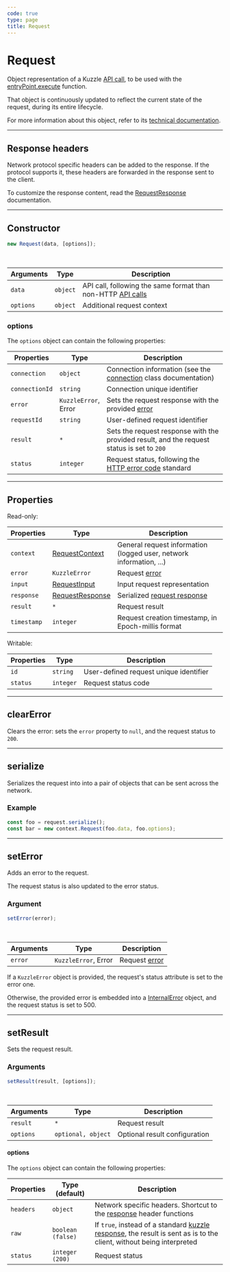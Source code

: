 ```yaml
---
code: true
type: page
title: Request
---
```


# Request



Object representation of a Kuzzle [API call](/core/2/api/essentials/query-syntax), to be used with the [entryPoint.execute](/core/2/protocols/api/entrypoint/execute) function.

That object is continuously updated to reflect the current state of the request, during its entire lifecycle.

For more information about this object, refer to its [technical documentation](https://github.com/kuzzleio/kuzzle-common-objects/blob/master/README.md#request).

---

## Response headers

Network protocol specific headers can be added to the response. If the protocol supports it, these headers are forwarded in the response sent to the client.

To customize the response content, read the [RequestResponse](https://github.com/kuzzleio/kuzzle-common-objects#requestresponse) documentation.

---

## Constructor

```js
new Request(data, [options]);
```

<br/>

| Arguments | Type     | Description                                                                                        |
| --------- | -------- | -------------------------------------------------------------------------------------------------- |
| `data`    | `object` | API call, following the same format than non-HTTP [API calls](/core/2/api/essentials/query-syntax) |
| `options` | `object` | Additional request context                                                                         |

### options

The `options` object can contain the following properties:

| Properties     | Type                                                                  | Description                                                                                                                                                                                                                |
| -------------- | --------------------------------------------------------------------- | -------------------------------------------------------------------------------------------------------------------------------------------------------------------------------------------------------------------------- |
| `connection`   | `object`                                                              | <SinceBadge version="1.4.1" /> Connection information (see the <a href=https://github.com/kuzzleio/kuzzle-common-objects/blob/master/README.md#requestcontextconnection-object-format>connection</a> class documentation) |
| `connectionId` | `string`                                                              | <DeprecatedBadge version="1.4.1" /> Connection unique identifier                                                                                                                                                           |
| `error`        | `KuzzleError`,<br/>Error | Sets the request response with the provided [error](/core/2/protocols/api/context/errors)                                                                                                                                                                          |
| `requestId`    | `string`                                                              | User-defined request identifier                                                                                                                                                                                            |
| `result`       | `*`                                                                  | Sets the request response with the provided result, and the request status is set to `200`                                                                                                                                 |
| `status`       | `integer`                                                             | Request status, following the [HTTP error code](https://en.wikipedia.org/wiki/List_of_HTTP_status_codes) standard                                                                                                          |

---

## Properties

Read-only:

| Properties  | Type                                                                                                                      | Description                                                           |
| ----------- | ------------------------------------------------------------------------------------------------------------------------- | --------------------------------------------------------------------- |
| `context`   | [RequestContext](https://github.com/kuzzleio/kuzzle-common-objects/blob/master/README.md#modelsrequestcontext) | General request information (logged user, network information, ...)   |
| `error`     | `KuzzleError` | Request [error](/core/2/protocols/api/context/errors)                                                 |
| `input`     | [RequestInput](https://github.com/kuzzleio/kuzzle-common-objects/blob/master/README.md#modelsrequestinput)     | Input request representation                                          |
| `response`  | [RequestResponse](https://github.com/kuzzleio/kuzzle-common-objects#requestresponse)                           | Serialized [request response](/core/2/api/essentials/kuzzle-response) |
| `result`    | `*`                                                                                                                      | Request result                                                        |
| `timestamp` | `integer`                                                                                                                 | Request creation timestamp, in Epoch-millis format                    |

Writable:

| Properties | Type      | Description                            |
| ---------- | --------- | -------------------------------------- |
| `id`       | `string`  | User-defined request unique identifier |
| `status`   | `integer` | Request status code                    |

---

## clearError



Clears the error: sets the `error` property to `null`, and the request status to `200`.

---

## serialize



Serializes the request into into a pair of objects that can be sent across the network.

### Example

```js
const foo = request.serialize();
const bar = new context.Request(foo.data, foo.options);
```

---

## setError



Adds an error to the request.

The request status is also updated to the error status.

### Argument

```js
setError(error);
```

<br/>

| Arguments | Type                                                              | Description   |
| --------- | ----------------------------------------------------------------- | ------------- |
| `error`   | `KuzzleError`, Error | Request [error](/core/2/protocols/api/context/errors) |

If a `KuzzleError` object is provided, the request's status attribute is set to the error one.

Otherwise, the provided error is embedded into a [InternalError](/core/2/protocols/api/context/errors#internalerror) object, and the request status is set to 500.

---

## setResult



Sets the request result.

### Arguments

```js
setResult(result, [options]);
```

<br/>

| Arguments | Type               | Description                   |
| --------- | ------------------ | ----------------------------- |
| `result`  | `*`               | Request result                |
| `options` | `optional, object` | Optional result configuration |

#### options

The `options` object can contain the following properties:

| Properties | Type (default)    | Description                                                                                                                                                   |
| ---------- | ----------------- | ------------------------------------------------------------------------------------------------------------------------------------------------------------- |
| `headers`  | `object`          | Network specific headers. Shortcut to the [response](https://github.com/kuzzleio/kuzzle-common-objects#requestresponse) header functions                      |
| `raw`      | `boolean (false)` | If `true`, instead of a standard [kuzzle response](/core/2/api/essentials/kuzzle-response), the result is sent as is to the client, without being interpreted |
| `status`   | `integer (200)`   | Request status                                                                                                                                                |
